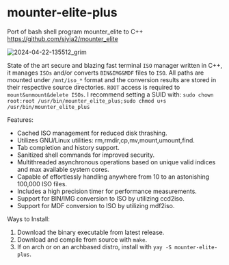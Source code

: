 # mounter-elite-plus
Port of bash shell program mounter_elite to C++ 
https://github.com/siyia2/mounter_elite

![2024-04-22-135512_grim](https://github.com/siyia2/mounter-elite-plus/assets/46220960/d642aae7-b21d-4178-b90a-727922517c1d)

State of the art secure and blazing fast terminal `ISO` manager written in C++, it manages `ISOs` and/or converts `BIN&IMG&MDF` files to `ISO`. All paths are mounted under `/mnt/iso_*` format and the conversion results are stored in their respective source directories. `ROOT` access is required to `mount&unmount&delete ISOs`. I recommend setting a SUID with:  `sudo chown root:root /usr/bin/mounter_elite_plus;sudo chmod u+s /usr/bin/mounter_elite_plus`

Features:
* Cached ISO management for reduced disk thrashing.
* Utilizes GNU/Linux utilities: rm,rmdir,cp,mv,mount,umount,find.
* Tab completion and history support.
* Sanitized shell commands for improved security.
* Multithreaded asynchronous operations based on unique valid indices and max available system cores.
* Capable of effortlessly handling anywhere from 10 to an astonishing 100,000 ISO files.
* Includes a high precision timer for performance measurements.
* Support for BIN/IMG conversion to ISO by utilizing ccd2iso.
* Support for MDF conversion to ISO by utilizing mdf2iso.
  
Ways to Install:
1) Download the binary executable from latest release.
2) Download and compile from source with `make`.
3) If on arch or on an archbased distro, install with `yay -S mounter-elite-plus`.
